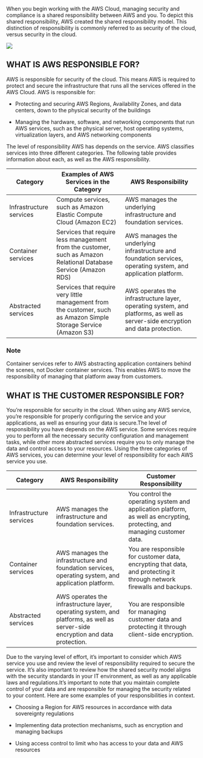 When you begin working with the AWS Cloud, managing security and compliance is a shared responsibility between AWS and you. To depict this shared responsibility, AWS created the shared responsibility model. This distinction of responsibility is commonly referred to as security of the cloud, versus security in the cloud.

![](https://d3c33hcgiwev3.cloudfront.net/imageAssetProxy.v1/eKxMSz7eQe--4LueiSDLeA_768c8a872c8c47b78055a63415700ff1_asset-v1-AWS-AWS-AWS-OTP-AWSD16-1T2023-type-asset-block-Reading_1.5_AWS_Shared_Responsibility_Model.png?expiry=1688169600000&hmac=KF_Lseeej-sfDJkUgEFu3DIQXVp-hwFIUSL8pciQXUc)

## WHAT IS AWS RESPONSIBLE FOR?

AWS is responsible for security of the cloud. This means AWS is required to protect and secure the infrastructure that runs all the services offered in the AWS Cloud. AWS is responsible for:

- Protecting and securing AWS Regions, Availability Zones, and data centers, down to the physical security of the buildings
    
- Managing the hardware, software, and networking components that run AWS services, such as the physical server, host operating systems, virtualization layers, and AWS networking components
    

The level of responsibility AWS has depends on the service. AWS classifies services into three different categories. The following table provides information about each, as well as the AWS responsibility.

|Category|Examples of AWS Services in the Category|AWS Responsibility|
|---|---|---|
|Infrastructure services|Compute services, such as Amazon Elastic Compute Cloud (Amazon EC2)|AWS manages the underlying infrastructure and foundation services.|
|Container services|Services that require less management from the customer, such as Amazon Relational Database Service (Amazon RDS)|AWS manages the underlying infrastructure and foundation services, operating system, and application platform.|
|Abstracted services|Services that require very little management from the customer, such as Amazon Simple Storage Service (Amazon S3)|AWS operates the infrastructure layer, operating system, and platforms, as well as server-side encryption and data protection.|

### Note

Container services refer to AWS abstracting application containers behind the scenes, not Docker container services. This enables AWS to move the responsibility of managing that platform away from customers.

## WHAT IS THE CUSTOMER RESPONSIBLE FOR?

You’re responsible for security in the cloud. When using any AWS service, you’re responsible for properly configuring the service and your applications, as well as ensuring your data is secure.The level of responsibility you have depends on the AWS service. Some services require you to perform all the necessary security configuration and management tasks, while other more abstracted services require you to only manage the data and control access to your resources. Using the three categories of AWS services, you can determine your level of responsibility for each AWS service you use.

|Category|AWS Responsibility|Customer Responsibility|
|---|---|---|
|Infrastructure services|AWS manages the infrastructure and foundation services.|You control the operating system and application platform, as well as encrypting, protecting, and managing customer data.|
|Container services|AWS manages the infrastructure and foundation services, operating system, and application platform.|You are responsible for customer data, encrypting that data, and protecting it through network firewalls and backups.|
|Abstracted services|AWS operates the infrastructure layer, operating system, and platforms, as well as server-side encryption and data protection.|You are responsible for managing customer data and protecting it through client-side encryption.|

Due to the varying level of effort, it’s important to consider which AWS service you use and review the level of responsibility required to secure the service. It’s also important to review how the shared security model aligns with the security standards in your IT environment, as well as any applicable laws and regulations.It’s important to note that you maintain complete control of your data and are responsible for managing the security related to your content. Here are some examples of your responsibilities in context.

- Choosing a Region for AWS resources in accordance with data sovereignty regulations
    
- Implementing data protection mechanisms, such as encryption and managing backups
    
- Using access control to limit who has access to your data and AWS resources